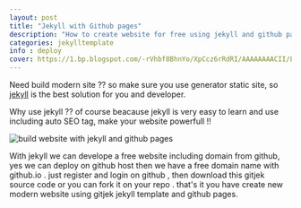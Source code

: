 ```yaml
---
layout: post
title: "Jekyll with Github pages"
description: "How to create website for free using jekyll and github pages"
categories: jekylltemplate
info : deploy
cover: https://1.bp.blogspot.com/-rVhbf8BhnYo/XpCcz6rRdRI/AAAAAAAACII/LKjuZjIrVGo5CnMsCnTIQXgcUXARgTzaQCLcBGAsYHQ/s1600/installing-jekyll-on-windows.png
---
```


Need build modern site ?? so make sure you use generator static site, so [jekyll](https://jekyllrb.com/) is the best solution for you and developer.

Why use jekyll ?? of course beacause jekyll is very easy to learn and use including auto SEO tag, make your website powerfull !!

![build website with jekyll and github pages](https://1.bp.blogspot.com/-rVhbf8BhnYo/XpCcz6rRdRI/AAAAAAAACII/LKjuZjIrVGo5CnMsCnTIQXgcUXARgTzaQCLcBGAsYHQ/s1600/installing-jekyll-on-windows.png)

With jekyll we can develope a free website including domain from github, yes we can deploy on github host then we have a free domain name with github.io . just register and login on github , then download this gitjek source code or you can fork it on your repo . that's it you have create new modern website using gitjek jekyll template and github pages.